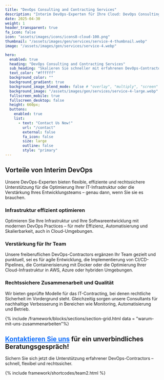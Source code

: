 ```yaml
---
title: "DevOps Consulting and Contracting Services"
description: "Interim DevOps-Experten für Ihre Cloud: DevOps Consulting für mehr Agilität & Effizienz – mit erfahrenen Contractors auf freiberuflicher Basis."
date: 2025-04-30
weight: 1
header_transparent: true
fa_icon: false
icon: "assets/images/icons/icons8-cloud-100.png"
thumbnail: "/assets/images/gen/services/service-4-thumbnail.webp"
image: "/assets/images/gen/services/service-4.webp"

hero:
  enabled: true
  heading: "DevOps Consulting and Contracting Services"
  sub_heading: "Skalieren Sie schneller mit erfahrenen DevOps-Contractors"
  text_color: "#ffffff"
  background_color: ""
  background_gradient: true
  background_image_blend_mode: false # "overlay", "multiply", "screen"
  background_image: "/assets/images/gen/services/service-4-large.webp"
  fullscreen_mobile: true
  fullscreen_desktop: false
  height: 660px;
  buttons:
    enabled: true
    list:
      - text: "Contact Us Now!"
        url: "/contact"
        external: false
        fa_icon: false
        size: large
        outline: false
        style: "primary"
---
```


## Vorteile von Interim DevOps
Unsere DevOps-Experten bieten flexible, effiziente und rechtssichere Unterstützung für die Optimierung Ihrer IT-Infrastruktur oder die Verstärkung Ihres Entwicklungsteams – genau dann, wenn Sie sie es brauchen.

### <i class="fas fa-check mr-1 primary-color"></i> Infrastruktur effizient optimieren
Optimieren Sie Ihre Infrastruktur und Ihre Softwareentwicklung mit modernen DevOps Practices – für mehr Effizienz, Automatisierung und Skalierbarkeit, auch in Cloud-Umgebungen. 
### <i class="fas fa-check mr-1 primary-color"></i> Verstärkung für Ihr Team
Unsere freiberuflichen DevOps-Contractors ergänzen Ihr Team gezielt und punktuell, sei es für agile Entwicklung, die Implementierung von CI/CD-Pipelines, die Containerisierung mit Docker oder die Optimierung Ihrer Cloud-Infrastruktur in AWS, Azure oder hybriden Umgebungen.
### <i class="fas fa-check mr-1 primary-color"></i> Rechtssichere Zusammenarbeit und Qualität
Wir bieten geprüfte Modelle für das IT-Contracting, bei denen rechtliche Sicherheit im Vordergrund steht. Gleichzeitig sorgen unsere Consultants für nachhaltige Verbesserung in Bereichen wie Monitoring, Automatisierung und Betrieb.

{% include  /framework/blocks/sections/section-grid.html 
data = "warum-mit-uns-zusammenarbeiten"%}

## <a href="/contact" style="color:#0d6efd;">Kontaktieren Sie uns</a> für ein unverbindliches Beratungsgespräch!
Sichern Sie sich jetzt die Unterstützung erfahrener DevOps-Contractors – schnell, flexibel und rechtssicher.

{% include framework/shortcodes/team2.html %}